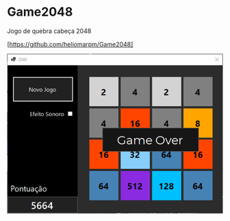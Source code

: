 # Game2048
Jogo de quebra cabeça 2048

[https://github.com/heliomarpm/Game2048]

![Capa](./screenshot.png?raw=true "Capa")
